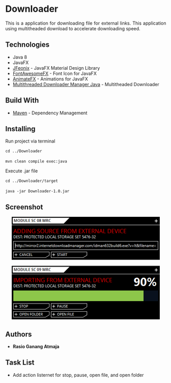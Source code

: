 # Downloader
<p align="justify">
This is a application for downloading file for external links. This application using multitheaded download to accelerate downloading speed.
</p>

## Technologies
* Java 8
* JavaFX 
* [JFeonix](http://www.jfoenix.com/) - JavaFX Material Design Library
* [FontAwesomeFX](https://www.jensd.de/wordpress/) - Font Icon for JavaFX 
* [AnimateFX](https://typhon0.github.io/AnimateFX/) - Animations for JavaFX
* [Multithreaded Downloader Manager Java](https://github.com/kunal52/Multithreaded_Downloader_Manager_Java) - Multitheaded Downloader


## Build With
* [Maven](https://maven.apache.org/) - Dependency Management

## Installing

Run project via terminal 
```
cd ../Downloader

mvn clean compile exec:java
```

Execute .jar file
```
cd ../Downloader/target

java -jar Downloader-1.0.jar
```

## Screenshot
<p align="center">
  <img src="./screenshots/main-scene.png">
</p>

<p align="center">
  <img src="./screenshots/downloading-scene.PNG">
</p>

## Authors
* **Rasio Ganang Atmaja**

## Task List
- Add action listernet for stop, pause, open file, and open folder
